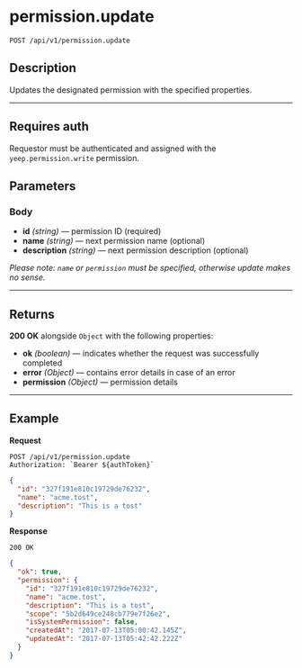 # permission.update

`POST /api/v1/permission.update`

## Description

Updates the designated permission with the specified properties.

***

## Requires auth

Requestor must be authenticated and assigned with the `yeep.permission.write` permission.

## Parameters

### Body

- **id** _(string)_ — permission ID (required)
- **name** _(string)_ — next permission name (optional)
- **description** _(string)_ — next permission description (optional)

_Please note: `name` or `permission` must be specified, otherwise update makes no sense._

***

## Returns

**200 OK** alongside `Object` with the following properties:

- **ok** _(boolean)_ — indicates whether the request was successfully completed
- **error** _(Object)_ — contains error details in case of an error
- **permission** _(Object)_ — permission details

***

## Example

**Request**

```
POST /api/v1/permission.update
Authorization: `Bearer ${authToken}`
```

``` json
{
  "id": "327f191e810c19729de76232",
  "name": "acme.tost",
  "description": "This is a tost"
}
```

**Response**

`200 OK`

``` json
{
  "ok": true,
  "permission": {
    "id": "327f191e810c19729de76232",
    "name": "acme.tost",
    "description": "This is a tost",
    "scope": "5b2d649ce248cb779e7f26e2",
    "isSystemPermission": false,
    "createdAt": "2017-07-13T05:00:42.145Z",
    "updatedAt": "2017-07-13T05:42:42.222Z"
  }
}
```
